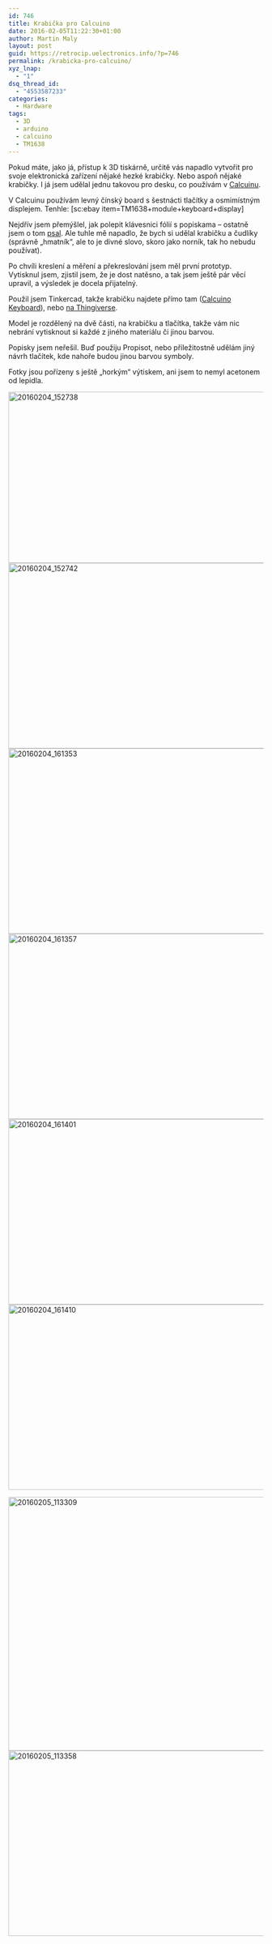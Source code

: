 ```yaml
---
id: 746
title: Krabička pro Calcuino
date: 2016-02-05T11:22:30+01:00
author: Martin Maly
layout: post
guid: https://retrocip.uelectronics.info/?p=746
permalink: /krabicka-pro-calcuino/
xyz_lnap:
  - "1"
dsq_thread_id:
  - "4553587233"
categories:
  - Hardware
tags:
  - 3D
  - arduino
  - calcuino
  - TM1638
---
```

Pokud máte, jako já, přístup k 3D tiskárně, určitě vás napadlo vytvořit pro svoje elektronická zařízení nějaké hezké krabičky. Nebo aspoň nějaké krabičky. I já jsem udělal jednu takovou pro desku, co používám v [Calcuinu](https://retrocip.uelectronics.info/calcuino-1/).

<!--more-->

V Calcuinu používám levný čínský board s šestnácti tlačítky a osmimístným displejem. Tenhle: [sc:ebay item=TM1638+module+keyboard+display] 

Nejdřív jsem přemýšlel, jak polepit klávesnici fólií s popiskama &#8211; ostatně jsem o tom [psal](https://retrocip.uelectronics.info/calcuino-1/). Ale tuhle mě napadlo, že bych si udělal krabičku a čudlíky (správně &#8222;hmatník&#8220;, ale to je divné slovo, skoro jako norník, tak ho nebudu používat).

Po chvíli kreslení a měření a překreslování jsem měl první prototyp. Vytisknul jsem, zjistil jsem, že je dost natěsno, a tak jsem ještě pár věcí upravil, a výsledek je docela přijatelný.

Použil jsem Tinkercad, takže krabičku najdete přímo tam ([Calcuino Keyboard](https://www.tinkercad.com/things/7RcH48uc6tD-calcuino-keyboard)), nebo [na Thingiverse](https://www.thingiverse.com/thing:1319000).

Model je rozdělený na dvě části, na krabičku a tlačítka, takže vám nic nebrání vytisknout si každé z jiného materiálu či jinou barvou.

Popisky jsem neřešil. Buď použiju Propisot, nebo příležitostně udělám jiný návrh tlačítek, kde nahoře budou jinou barvou symboly.

Fotky jsou pořízeny s ještě &#8222;horkým&#8220; výtiskem, ani jsem to nemyl acetonem od lepidla.

<img loading="lazy" class="aligncenter size-full wp-image-747" src="https://retrocip.uelectronics.info/wp-content/uploads/sites/6/2016/02/20160204_152738.jpg" alt="20160204_152738" width="600" height="338" /><img loading="lazy" class="aligncenter size-medium wp-image-748" src="https://retrocip.uelectronics.info/wp-content/uploads/sites/6/2016/02/20160204_152742-650x366.jpg" alt="20160204_152742" width="650" height="366" srcset="https://retrocip.cz/wp-content/uploads/sites/6/2016/02/20160204_152742-650x366.jpg 650w, https://retrocip.cz/wp-content/uploads/sites/6/2016/02/20160204_152742.jpg 700w" sizes="(max-width: 650px) 100vw, 650px" /><img loading="lazy" class="aligncenter size-medium wp-image-749" src="https://retrocip.uelectronics.info/wp-content/uploads/sites/6/2016/02/20160204_161353-650x366.jpg" alt="20160204_161353" width="650" height="366" srcset="https://retrocip.cz/wp-content/uploads/sites/6/2016/02/20160204_161353-650x366.jpg 650w, https://retrocip.cz/wp-content/uploads/sites/6/2016/02/20160204_161353.jpg 700w" sizes="(max-width: 650px) 100vw, 650px" /><img loading="lazy" class="aligncenter size-medium wp-image-750" src="https://retrocip.uelectronics.info/wp-content/uploads/sites/6/2016/02/20160204_161357-650x366.jpg" alt="20160204_161357" width="650" height="366" srcset="https://retrocip.cz/wp-content/uploads/sites/6/2016/02/20160204_161357-650x366.jpg 650w, https://retrocip.cz/wp-content/uploads/sites/6/2016/02/20160204_161357.jpg 700w" sizes="(max-width: 650px) 100vw, 650px" /><img loading="lazy" class="aligncenter size-medium wp-image-751" src="https://retrocip.uelectronics.info/wp-content/uploads/sites/6/2016/02/20160204_161401-650x366.jpg" alt="20160204_161401" width="650" height="366" srcset="https://retrocip.cz/wp-content/uploads/sites/6/2016/02/20160204_161401-650x366.jpg 650w, https://retrocip.cz/wp-content/uploads/sites/6/2016/02/20160204_161401.jpg 700w" sizes="(max-width: 650px) 100vw, 650px" /><img loading="lazy" class="aligncenter size-medium wp-image-752" src="https://retrocip.uelectronics.info/wp-content/uploads/sites/6/2016/02/20160204_161410-650x366.jpg" alt="20160204_161410" width="650" height="366" srcset="https://retrocip.cz/wp-content/uploads/sites/6/2016/02/20160204_161410-650x366.jpg 650w, https://retrocip.cz/wp-content/uploads/sites/6/2016/02/20160204_161410.jpg 700w" sizes="(max-width: 650px) 100vw, 650px" /> 

<img loading="lazy" class="aligncenter size-medium wp-image-756" src="https://retrocip.uelectronics.info/wp-content/uploads/sites/6/2016/02/20160205_113309-650x501.jpg" alt="20160205_113309" width="650" height="501" srcset="https://retrocip.cz/wp-content/uploads/sites/6/2016/02/20160205_113309-650x501.jpg 650w, https://retrocip.cz/wp-content/uploads/sites/6/2016/02/20160205_113309.jpg 700w" sizes="(max-width: 650px) 100vw, 650px" /><img loading="lazy" class="aligncenter size-medium wp-image-757" src="https://retrocip.uelectronics.info/wp-content/uploads/sites/6/2016/02/20160205_113358-650x366.jpg" alt="20160205_113358" width="650" height="366" srcset="https://retrocip.cz/wp-content/uploads/sites/6/2016/02/20160205_113358-650x366.jpg 650w, https://retrocip.cz/wp-content/uploads/sites/6/2016/02/20160205_113358.jpg 700w" sizes="(max-width: 650px) 100vw, 650px" />